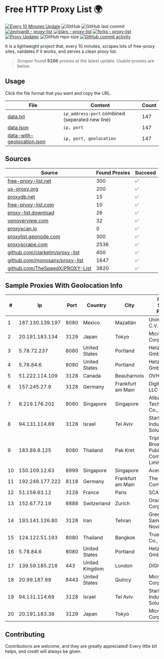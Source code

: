 
# Free HTTP Proxy List 🌍

[![Every 10 Minutes Update](https://github.com/mertguvencli/http-proxy-list/actions/workflows/main.yml/badge.svg?branch=main)](https://github.com/mertguvencli/http-proxy-list/actions/workflows/main.yml)
![GitHub](https://img.shields.io/github/license/mertguvencli/http-proxy-list)
![GitHub last commit](https://img.shields.io/github/last-commit/mertguvencli/http-proxy-list)
[![zevtyardt - proxy-list](https://img.shields.io/static/v1?label=zevtyardt&message=proxy-list&color=blue&logo=github)](https://github.com/zevtyardt/proxy-list "Go to GitHub repo")
[![stars - proxy-list](https://img.shields.io/github/stars/zevtyardt/proxy-list?style=social)](https://github.com/zevtyardt/proxy-list)
[![forks - proxy-list](https://img.shields.io/github/forks/zevtyardt/proxy-list?style=social)](https://github.com/zevtyardt/proxy-list)
[![Proxy Updater](https://github.com/zevtyardt/proxy-list/workflows/Proxy%20Updater/badge.svg)](https://github.com/zevtyardt/proxy-list/actions?query=workflow:"Proxy+Updater")
![GitHub repo size](https://img.shields.io/github/repo-size/zevtyardt/proxy-list)
[![GitHub commit activity](https://img.shields.io/github/commit-activity/m/zevtyardt/proxy-list?logo=commits)](https://github.com/zevtyardt/proxy-list/commits/main)

It is a lightweight project that, every 10 minutes, scrapes lots of free-proxy sites, validates if it works, and serves a clean proxy list.

> Scraper found **9286** proxies at the latest update. Usable proxies are below.

## Usage

Click the file format that you want and copy the URL.

|File|Content|Count|
|----|-------|-----|
|[data.txt](https://raw.githubusercontent.com/mertguvencli/http-proxy-list/main/proxy-list/data.txt)|`ip_address:port` combined (seperated new line)|147|
|[data.json](https://raw.githubusercontent.com/mertguvencli/http-proxy-list/main/proxy-list/data.json)|`ip, port`|147|
|[data-with-geolocation.json](https://raw.githubusercontent.com/mertguvencli/http-proxy-list/main/proxy-list/data-with-geolocation.json)|`ip, port, geolocation`|147|

## Sources

|Source|Found Proxies|Succeed|
|------|-------------|-------|
|[free-proxy-list.net](https://free-proxy-list.net)|300|✅|
|[us-proxy.org](https://www.us-proxy.org)|200|✅|
|[proxydb.net](http://proxydb.net)|15|✅|
|[free-proxy-list.com](https://free-proxy-list.com/?page=&port=&type%5B%5D=http&type%5B%5D=https&up_time=0&search=Search)|10|✅|
|[proxy-list.download](https://www.proxy-list.download/HTTP)|26|✅|
|[vpnoverview.com](https://vpnoverview.com/privacy/anonymous-browsing/free-proxy-servers)|32|✅|
|[proxyscan.io](https://www.proxyscan.io)|0|✅|
|[proxylist.geonode.com](https://proxylist.geonode.com/api/proxy-list?limit=300&page=1&sort_by=lastChecked&sort_type=desc&protocols=http,https)|300|✅|
|[proxyscrape.com](https://api.proxyscrape.com/v2/?request=displayproxies&protocol=http&timeout=10000&country=all&ssl=all&anonymity=all)|2536|✅|
|[github.com/clarketm/proxy-list](https://raw.githubusercontent.com/clarketm/proxy-list/master/proxy-list-raw.txt)|400|✅|
|[github.com/monosans/proxy-list](https://raw.githubusercontent.com/monosans/proxy-list/main/proxies/http.txt)|1647|✅|
|[github.com/TheSpeedX/PROXY-List](https://raw.githubusercontent.com/TheSpeedX/PROXY-List/master/http.txt)|3820|✅|


## Sample Proxies With Geolocation Info

|#|Ip|Port|Country|City|Internet Service Provider|
|-|--|----|-------|----|-------------------------|
|1|187.130.139.197|8080|Mexico|Mazatlán|Uninet S.A. de C.V.|
|2|20.191.183.134|3129|Japan|Tokyo|Microsoft Corporation|
|3|5.78.72.237|8080|United States|Portland|Hetzner Online GmbH|
|4|5.78.84.6|8080|United States|Portland|Hetzner Online GmbH|
|5|51.222.114.109|3128|Canada|Beauharnois|OVH SAS|
|6|157.245.27.9|3128|Germany|Frankfurt am Main|DigitalOcean, LLC|
|7|8.219.176.202|8080|Singapore|Singapore|Alibaba (US) Technology Co., Ltd.|
|8|94.131.114.69|3128|Israel|Tel Aviv|Stark Industries Solutions LTD|
|9|183.89.8.125|8080|Thailand|Pak Kret|Triple T Broadband Public Company Limited|
|10|150.109.12.63|8999|Singapore|Singapore|Aceville Pte.ltd|
|11|192.248.177.222|8118|Germany|Frankfurt am Main|The Constant Company|
|12|51.158.63.12|3128|France|Paris|SCALEWAY|
|13|152.67.72.19|8888|Switzerland|Zurich|Oracle Corporation|
|14|193.141.126.80|3128|Iran|Tehran|Green Web Samaneh Novin Co Ltd|
|15|124.122.51.193|8080|Thailand|Bangkok|True Internet Co., Ltd.|
|16|5.78.84.6|8080|United States|Portland|Hetzner Online GmbH|
|17|139.59.185.218|443|United Kingdom|London|DIGITALOCEAN|
|18|20.99.187.69|8443|United States|Quincy|Microsoft Corporation|
|19|94.131.114.69|3128|Israel|Tel Aviv|Stark Industries Solutions LTD|
|20|20.191.183.38|3129|Japan|Tokyo|Microsoft Corporation|



## Contributing

Contributions are welcome, and they are greatly appreciated! Every
little bit helps, and credit will always be given.

